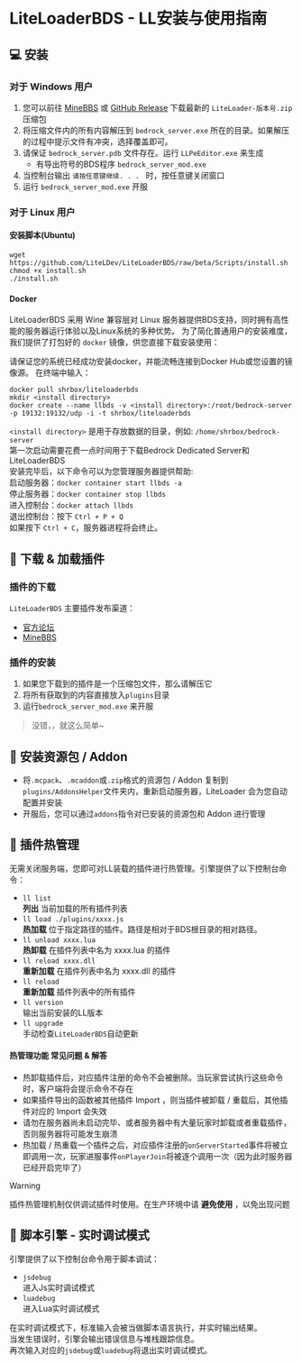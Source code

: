 # LiteLoaderBDS - LL安装与使用指南

## 💻 安装

### 对于 Windows 用户

1. 您可以前往 [MineBBS](https://www.minebbs.com/liteloader/) 或 [GitHub Release](https://github.com/LiteLDev/LiteLoader/releases) 下载最新的 `LiteLoader-版本号.zip` 压缩包
2. 将压缩文件内的所有内容解压到 `bedrock_server.exe` 所在的目录。如果解压的过程中提示文件有冲突，选择覆盖即可。
3. 请保证 `bedrock_server.pdb` 文件存在。运行 `LLPeEditor.exe` 来生成
   - 有导出符号的BDS程序 `bedrock_server_mod.exe`
4. 当控制台输出 `请按任意键继续. . . ` 时，按任意键关闭窗口
5. 运行 `bedrock_server_mod.exe` 开服

### 对于 Linux 用户

#### 安装脚本(Ubuntu)

```
wget https://github.com/LiteLDev/LiteLoaderBDS/raw/beta/Scripts/install.sh
chmod +x install.sh
./install.sh
```

#### Docker

LiteLoaderBDS 采用 Wine 兼容层对 Linux 服务器提供BDS支持，同时拥有高性能的服务器运行体验以及Linux系统的多种优势。
为了简化普通用户的安装难度，我们提供了打包好的 `docker` 镜像，供您直接下载安装使用：

请保证您的系统已经成功安装docker，并能流畅连接到Docker Hub或您设置的镜像源。
在终端中输入：

```
docker pull shrbox/liteloaderbds
mkdir <install directory>
docker create --name llbds -v <install directory>:/root/bedrock-server -p 19132:19132/udp -i -t shrbox/liteloaderbds
```
`<install directory>` 是用于存放数据的目录，例如: `/home/shrbox/bedrock-server`  
第一次启动需要花费一点时间用于下载Bedrock Dedicated Server和LiteLoaderBDS  
安装完毕后，以下命令可以为您管理服务器提供帮助:  
启动服务器：`docker container start llbds -a`  
停止服务器：`docker container stop llbds`  
进入控制台：`docker attach llbds`  
退出控制台：按下 `Ctrl + P + Q`  
如果按下 `Ctrl + C`，服务器进程将会终止。

## 🎯 下载 & 加载插件

### 插件的下载

`LiteLoaderBDS` 主要插件发布渠道：

- [官方论坛](https://forum.litebds.com/)
- [MineBBS](https://www.minebbs.com/resources/?prefix_id=59)

### 插件的安装

1. 如果您下载到的插件是一个压缩包文件，那么请解压它
2. 将所有获取到的内容直接放入`plugins`目录
3. 运行`bedrock_server_mod.exe` 来开服

> 没错，，就这么简单~

## 🎨 安装资源包 / Addon
- 将`.mcpack`、`.mcaddon`或`.zip`格式的资源包 / Addon 复制到`plugins/AddonsHelper`文件夹内，重新启动服务器，LiteLoader 会为您自动配置并安装
- 开服后，您可以通过`addons`指令对已安装的资源包和 Addon 进行管理

## 🔌 插件热管理

无需关闭服务端，您即可对LL装载的插件进行热管理。引擎提供了以下控制台命令：

- `ll list`  
  **列出** 当前加载的所有插件列表
- `ll load ./plugins/xxxx.js`  
  **热加载** 位于指定路径的插件。路径是相对于BDS根目录的相对路径。
- `ll unload xxxx.lua`  
  **热卸载** 在插件列表中名为 xxxx.lua 的插件
- `ll reload xxxx.dll`  
  **重新加载** 在插件列表中名为 xxxx.dll 的插件
- `ll reload`  
  **重新加载** 插件列表中的所有插件
- `ll version`  
  输出当前安装的LL版本
- `ll upgrade`  
  手动检查`LiteLoaderBDS`自动更新

#### 热管理功能 常见问题 & 解答

- 热卸载插件后，对应插件注册的命令不会被删除。当玩家尝试执行这些命令时，客户端将会提示命令不存在
- 如果插件导出的函数被其他插件 Import ，则当插件被卸载 / 重载后，其他插件对应的 Import 会失效
- 请勿在服务器尚未启动完毕、或者服务器中有大量玩家时卸载或者重载插件，否则服务器将可能发生崩溃
- 热加载 / 热重载一个插件之后，对应插件注册的`onServerStarted`事件将被立即调用一次，玩家进服事件`onPlayerJoin`将被逐个调用一次（因为此时服务器已经开启完毕了）

>[!WARNING]
>
>插件热管理机制仅供调试插件时使用。在生产环境中请 **避免使用** ，以免出现问题

## 📡 脚本引擎 - 实时调试模式

引擎提供了以下控制台命令用于脚本调试：

- `jsdebug`  
  进入Js实时调试模式
- `luadebug`  
  进入Lua实时调试模式

在实时调试模式下，标准输入会被当做脚本语言执行，并实时输出结果。  
当发生错误时，引擎会输出错误信息与堆栈跟踪信息。  
再次输入对应的`jsdebug`或`luadebug`将退出实时调试模式。